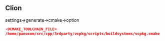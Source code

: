 ## Clion
settings->generate->cmake->option
```cmake
-DCMAKE_TOOLCHAIN_FILE=
/home/panocom/src/cpp/3rdparty/vcpkg/scripts/buildsystems/vcpkg.cmake
```